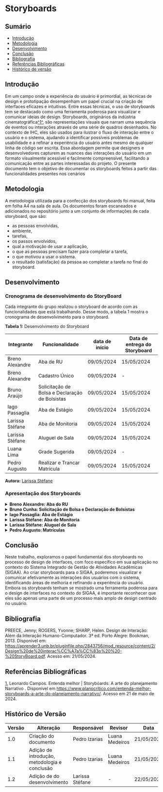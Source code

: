 # Storyboards
## Sumário
* [Introdução](#Introdução)
* [Metodologia](#Metodologia)
* [Desenvolvimento](#Desenvolvimento)
* [Conclusão](#Conclusão)
* [Bibliografia](#Bibliografia)
* [Referências Bibliográficas](#Referências-Bibliográficas)
* [Histórico de versão](#Histórico-de-versão)

## Introdução

Em um campo onde a experiência do usuário é primordial, as técnicas de design e prototipação desempenham um papel crucial na criação de interfaces eficazes e intuitivas. Entre essas técnicas, o uso de storyboards tem se destacado como uma ferramenta poderosa para visualizar e comunicar ideias de design. Storyboards, originários da indústria cinematográfica<a id="anchor_1" href="#REF1">^1^</a>, são representações visuais que narram uma sequência de eventos ou interações através de uma série de quadros desenhados. No contexto de IHC, eles são usados para ilustrar o fluxo de interação entre o usuário e o sistema, ajudando a identificar possíveis problemas de usabilidade e a refinar a experiência do usuário antes mesmo de qualquer linha de código ser escrita. Essa abordagem permite que designers e desenvolvedores capturem as nuances das interações do usuário em um formato visualmente acessível e facilmente compreensível, facilitando a comunicação entre as partes interessadas do projeto.
O presente documento tem o objetivo de documentar os storyboards feitos a partir das funcionalidades presentes nos cenários

## Metodologia
A metodologia utilizada para a confecção dos storyboards foi manual, feita em folha A4 na sala de aula. Os documentos foram escaneados e adicionados no repositório junto a um conjunto de informações de cada storyboard, que são: 
- as pessoas envolvidas,
- ambiente,
- tarefas,
- os passos envolvidos,
- qual a motivação de usar a aplicação,
- o que as pessoas precisam fazer para completar a tarefa,
- o que motivou a usar o sistema.
- o resultado (satisfação) da pessoa ao completar a tarefa no final do storyboard.

## Desenvolvimento

### Cronograma de desenvolvimento do StoryBoard

Cada integrante do grupo realizou o storyboard de acordo com as funcionalidades que está trabalhando. Desse modo, a tabela 1 mostra o cronograma de desenvolvimento para o storyboard.

**Tabela 1:** Desenvolvimento do Storyboard 

| Integrante | Funcionalidade | data de início | Data de entrega do Storyboard |
| - | - | - | - |
| Breno Alexandre | Aba de RU | 09/05/2024 | 15/05/2024 |
| Breno Alexandre | Cadastro Único | 09/05/2024 | - |
| Bruno Araújo | Solicitação de Bolsa e Declaração de Bolsistas  | 09/05/2024 | 15/05/2024 |
| Iago Passaglia| Aba de Estágio | 09/05/2024 | 15/05/2024 |
| Larissa Stéfane | Aba de Monitoria | 09/05/2024 | 15/05/2024 |
| Larissa Stéfane | Aluguel de Sala | 09/05/2024 | 15/05/2024 |
| Luana Lima | Grade Sugerida | 09/05/2024 | - |
| Pedro Augusto | Realizar e Trancar Matrícula | 09/05/2024 | 15/05/2024 |

**Autora:** [Larissa Stéfane](https://github.com/SkywalkerSupreme)

### Apresentação dos Storyboards

<details>
  <summary size="20"><b> Breno Alexandre: Aba do RU </b></summary> 

<div align="center">
    Imagem 1:  Aba do RU – Storyboard
    <br>
    <img src="https://raw.githubusercontent.com/Interacao-Humano-Computador/2024.1-SIGAA/main/docs/Midia/storyboard/RU/WhatsApp%20Image%202024-05-21%20at%2021.58.54.jpeg">
    <br>
     Fonte:  Breno Alexandre
    <br>
</div>

<div align="center">
    Imagem 2:  Aba do RU – Análise Textual
    <br>
    <img src="https://raw.githubusercontent.com/Interacao-Humano-Computador/2024.1-SIGAA/main/docs/Midia/storyboard/RU/Screenshot%20from%202024-05-22%2002-56-11.png">
    <br>
     Fonte:  Breno Alexandre
    <br>
</div>

</details>

<details>
  <summary size="20"><b> Bruno Cunha: Solicitação de Bolsa e Declaração de Bolsistas </b></summary> 

<div align="center">
    Imagem 3:    Solicitação de Bolsa e Declaração de Bolsistas
    <br>
    <img src="https://raw.githubusercontent.com/Interacao-Humano-Computador/2024.1-SIGAA/main/docs/Midia/storyboard/Bolsas/Screenshot%20from%202024-05-22%2002-58-25.png">
    <br>
     Fonte:  Bruno Cunha
    <br>
</div>

</details>

<details>
  <summary size="20"><b> Iago Passaglia: Aba de Estágio </b></summary> 

<div align="center">
    Imagem 4:  Aba de Estágio 
    <br>
    <img src="https://raw.githubusercontent.com/Interacao-Humano-Computador/2024.1-SIGAA/main/docs/Midia/storyboard/Est%C3%A1gio/Screenshot%20from%202024-05-22%2002-59-31.png">
    <br>
     Fonte: Iago Passaglia
    <br>
</div>

</details>

<details>
  <summary size="20"><b>Larissa Stéfane: Aba de Monitoria </b></summary> 

<div align="center">
    Imagem 5:  Aba de Monitoria – Storyboard parte 1
    <br>
    <img src="https://raw.githubusercontent.com/Interacao-Humano-Computador/2024.1-SIGAA/main/docs/Midia/storyboard/AbaMonitoria/WhatsApp%20Image%202024-05-22%20at%2002.49.56.jpeg">
    <br>
     Fonte:  Larissa Stéfane
    <br>
</div>

<div align="center">
    Imagem 6:  Aba de Monitoria – Storyboard parte 2
    <br>
    <img src="https://raw.githubusercontent.com/Interacao-Humano-Computador/2024.1-SIGAA/main/docs/Midia/storyboard/AbaMonitoria/WhatsApp%20Image%202024-05-22%20at%2002.49.56%20(1).jpeg">
    <br>
     Fonte:  Larissa Stéfane
    <br>
</div>

<div align="center">
    Imagem 7:  Aba de Monitoria – Análise Textual parte 1
    <br>
    <img src="https://raw.githubusercontent.com/Interacao-Humano-Computador/2024.1-SIGAA/main/docs/Midia/storyboard/AbaMonitoria/WhatsApp%20Image%202024-05-22%20at%2002.49.57.jpeg">
    <br>
     Fonte:  Larissa Stéfane
    <br>
</div>

<div align="center">
    Imagem 8:  Aba de Monitoria – Análise Textual parte 2
    <br>
    <img src="https://github.com/Interacao-Humano-Computador/2024.1-SIGAA/blob/main/docs/Midia/storyboard/AbaMonitoria/WhatsApp%20Image%202024-05-22%20at%2002.49.57%20(1).jpeg">
    <br>
     Fonte:  Larissa Stéfane
    <br>
</div>

</details>

<details>
  <summary size="20"><b>Larissa Stéfane: Aluguel de Sala </b></summary> 

<div align="center">
    Imagem 9:  Aluguel de Sala – Storyboard 
    <br>
    <img src="https://raw.githubusercontent.com/Interacao-Humano-Computador/2024.1-SIGAA/main/docs/Midia/storyboard/AluguelSala/WhatsApp%20Image%202024-05-22%20at%2002.49.03.jpeg">
    <br>
     Fonte:  Larissa Stéfane
    <br>
</div>

<div align="center">
    Imagem 10: Aluguel de Sala – Análise Textual parte 1
    <br>
    <img src="https://raw.githubusercontent.com/Interacao-Humano-Computador/2024.1-SIGAA/main/docs/Midia/storyboard/AluguelSala/WhatsApp%20Image%202024-05-22%20at%2002.49.03%20(1).jpeg">
    <br>
     Fonte:  Larissa Stéfane
    <br>
</div>

<div align="center">
    Imagem 11:  Aba de Monitoria – Análise Textual parte 2
    <br>
    <img src="https://raw.githubusercontent.com/Interacao-Humano-Computador/2024.1-SIGAA/main/docs/Midia/storyboard/AluguelSala/WhatsApp%20Image%202024-05-22%20at%2002.49.04.jpeg">
    <br>
     Fonte:  Larissa Stéfane
    <br>
</div>

</details>

<details>
  <summary size="20"><b> Pedro Augusto: Matrículas </b></summary> 

<div align="center">
    Imagem 1:  Matrículas – Storyboard
    <br>
    <img src="https://raw.githubusercontent.com/Interacao-Humano-Computador/2024.1-SIGAA/main/docs/Midia/storyboard/Matricula/WhatsApp%20Image%202024-05-21%20at%2018.49.51%20(1).jpeg">
    <br>
     Fonte:  Pedro Augusto
    <br>
</div>

<div align="center">
    Imagem 2:  Matrículas – Análise Textual
    <br>
    <img src="https://raw.githubusercontent.com/Interacao-Humano-Computador/2024.1-SIGAA/main/docs/Midia/storyboard/Matricula/WhatsApp%20Image%202024-05-21%20at%2018.49.51.jpeg">
    <br>
     Fonte:  Pedro Augusto
    <br>
</div>

</details>

## Conclusão
Neste trabalho, exploramos o papel fundamental dos storyboards no processo de design de interfaces, com foco específico em sua aplicação no contexto do Sistema Integrado de Gestão de Atividades Acadêmicas (SIGAA). Ao criar storyboards para o SIGAA, poderemos visualizar e comunicar efetivamente as interações dos usuários com o sistema, identificando áreas de melhoria e refinando a experiência do usuário. Embora os storyboards tenham se mostrado uma ferramenta poderosa para o design de interfaces no contexto do SIGAA, é importante reconhecer que eles são apenas uma parte de um processo mais amplo de design centrado no usuário.

## Bibliografia
PREECE, Jenny; ROGERS, Yvonne; SHARP, Helen. Design de Interação: Além da Interação Humano-Computador. 3ª ed. Porto Alegre: Bookman, 2013. Disponível em: https://aprender3.unb.br/pluginfile.php/2843756/mod_resource/content/2/Design%20de%20interac%CC%A7a%CC%83o%20%20-%20StoryBoard.pdf. Acesso em: 21/05/2024.

## Referências Bibliográficas
<a id="REF1" href="#anchor_1">1.</a> Leonardo Campos. Entenda melhor | Storyboards: A arte do planejamento Narrativo . Disponível em https://www.planocritico.com/entenda-melhor-storyboards-a-arte-do-planejamento-narrativo/. Acesso em 21 de maio de 2024.
## Histórico de Versão

| Versão | Alteração                                | Responsável     | Revisor         | Data       |
| ------ | ---------------------------------------- | --------------- | --------------- | ---------- |
| 1.0    | Criação do documento                     | Pedro Izarias   | Luana Medeiros | 21/05/2024 |
| 1.1    | Adição de introdução, metodologia e conclusão| Pedro Izarias   | Luana Medeiros | 21/05/2024 |
| 1.2    | Adição de do desenvolvimento | Larissa Stéfane   | - | 22/05/2024 |

